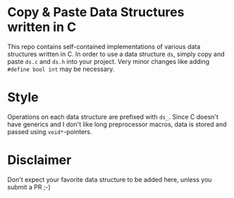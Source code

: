 # Copy & Paste Data Structures written in C
This repo contains self-contained implementations of various data structures written in C. In order to use a data structure `ds`, simply copy and paste `ds.c` and `ds.h` into your project. Very minor changes like adding `#define bool int` may be necessary.

# Style
Operations on each data structure are prefixed with `ds_`. Since C doesn't have generics and I don't like long preprocessor macros, data is stored and passed using `void*`-pointers.

# Disclaimer
Don't expect your favorite data structure to be added here, unless you submit a PR ;-)
